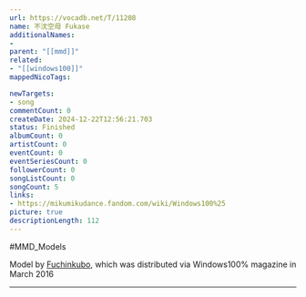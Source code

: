 ```yaml
---
url: https://vocadb.net/T/11208
name: 不沈空母 Fukase
additionalNames: 
- 
parent: "[[mmd]]"
related:
- "[[windows100]]"
mappedNicoTags:

newTargets:
- song
commentCount: 0
createDate: 2024-12-22T12:56:21.703
status: Finished
albumCount: 0
artistCount: 0
eventCount: 0
eventSeriesCount: 0
followerCount: 0
songListCount: 0
songCount: 5
links: 
- https://mikumikudance.fandom.com/wiki/Windows100%25
picture: true
descriptionLength: 112
---
```


#MMD_Models

Model by [Fuchinkubo](https://vocadb.net/Ar/63381), which was distributed via Windows100% magazine in March 2016

---

